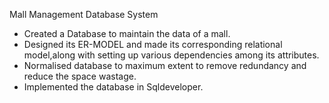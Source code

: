 Mall Management Database System

- Created a Database to maintain the data of a mall.
- Designed its ER-MODEL and made its corresponding relational model,along with setting up various dependencies among its attributes.
- Normalised database to maximum extent to remove redundancy and reduce the space wastage.
- Implemented the database in Sqldeveloper.
